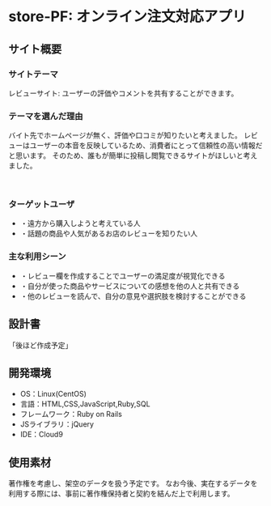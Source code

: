 # store-PF: オンライン注文対応アプリ

## サイト概要
### サイトテーマ
レビューサイト: ユーザーの評価やコメントを共有することができます。

### テーマを選んだ理由
バイト先でホームページが無く、評価や口コミが知りたいと考えました。
レビューはユーザーの本音を反映しているため、消費者にとって信頼性の高い情報だと思います。
そのため、誰もが簡単に投稿し閲覧できるサイトがほしいと考えました。

​
### ターゲットユーザ
- ・遠方から購入しようと考えている人
- ・話題の商品や人気があるお店のレビューを知りたい人

### 主な利用シーン
- ・レビュー欄を作成することでユーザーの満足度が視覚化できる
- ・自分が使った商品やサービスについての感想を他の人と共有できる
- ・他のレビューを読んで、自分の意見や選択肢を検討することができる

## 設計書
<!-- 【補足説明】 -->
<!-- - テーマ提出時点では不要です。 -->
「後ほど作成予定」
​
## 開発環境
- OS：Linux(CentOS)
- 言語：HTML,CSS,JavaScript,Ruby,SQL
- フレームワーク：Ruby on Rails
- JSライブラリ：jQuery
- IDE：Cloud9
​
## 使用素材
<!-- - 外部サービスの画像素材・音声素材を使用した場合は、必ずサービス名とURLを明記してください。 -->
<!-- - アプリケーションの実装に使用したgem/bootstrapのリファレンスなどの記載は不要です。 -->
<!-- - 使用しない場合は、使用素材の項目をREADMEから削除してください。 -->
<!-- - 架空の団体・題材を前提にポートフォリオを制作する場合、下記のテンプレートを当項目内に記載しましょう。 -->

著作権を考慮し、架空のデータを扱う予定です。
なお今後、実在するデータを利用する際には、事前に著作権保持者と契約を結んだ上で利用します。